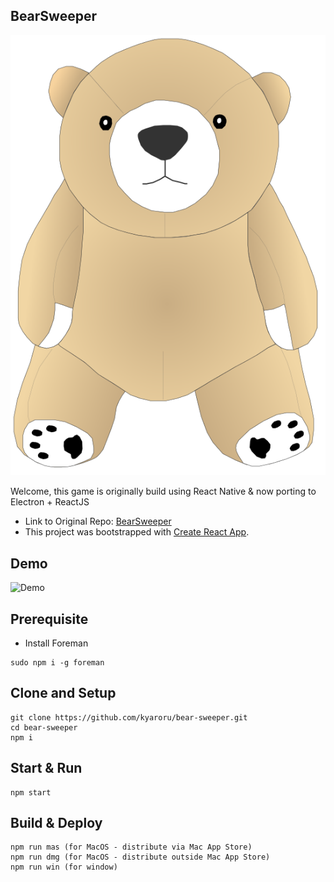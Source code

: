 ## BearSweeper
![Brownie](./src/Brownie.svg)

Welcome, this game is originally build using React Native & now porting to Electron + ReactJS

- Link to Original Repo: [BearSweeper](https://github.com/kyaroru/BearSweeper)
- This project was bootstrapped with [Create React App](https://github.com/facebook/create-react-app).


## Demo
![Demo](http://g.recordit.co/mB6Us4bzn1.gif)

## Prerequisite
- Install Foreman
```
sudo npm i -g foreman
```

## Clone and Setup
```
git clone https://github.com/kyaroru/bear-sweeper.git
cd bear-sweeper
npm i
```

## Start & Run
```
npm start
```

## Build & Deploy
```
npm run mas (for MacOS - distribute via Mac App Store)
npm run dmg (for MacOS - distribute outside Mac App Store)
npm run win (for window)
```
